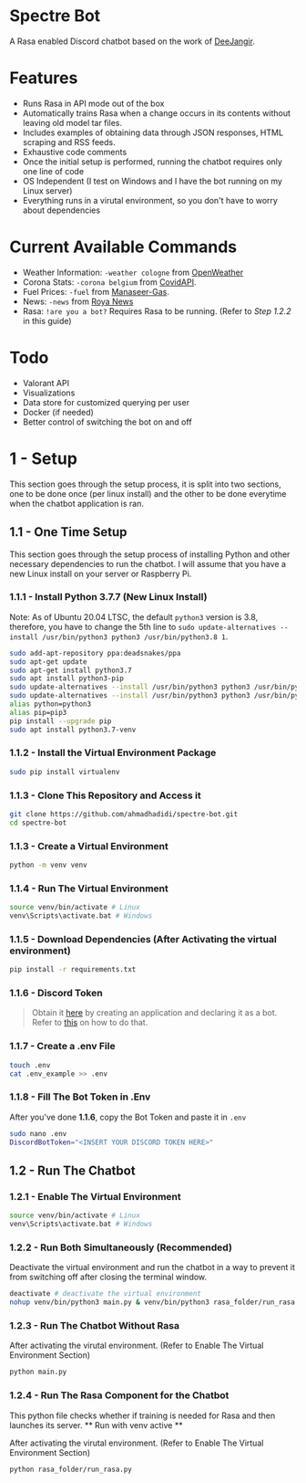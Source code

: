 # Spectre Bot
A Rasa enabled Discord chatbot based on the work of [DeeJangir](https://github.com/DeeJangir/DiscordBot).

# Features
* Runs Rasa in API mode out of the box
* Automatically trains Rasa when a change occurs in its contents without leaving old model tar files.
* Includes examples of obtaining data through JSON responses, HTML scraping and RSS feeds.
* Exhaustive code comments
* Once the initial setup is performed, running the chatbot requires only one line of code
* OS Independent (I test on Windows and I have the bot running on my Linux server)
* Everything runs in a virutal environment, so you don't have to worry about dependencies

# Current Available Commands
* Weather Information: `-weather cologne` from [OpenWeather](https://openweathermap.org/)
* Corona Stats: `-corona belgium` from [CovidAPI](http://covidapi.com/).
* Fuel Prices: `-fuel` from [Manaseer-Gas](http://mgc-gas.com).
* News: `-news` from [Roya News](https://royanews.tv/)
* Rasa: `!are you a bot?` Requires Rasa to be running. (Refer to _Step 1.2.2_ in this guide)

# Todo
* Valorant API
* Visualizations
* Data store for customized querying per user
* Docker (if needed)
* Better control of switching the bot on and off

# 1 - Setup
This section goes through the setup process, it is split into two sections, one to be done once (per linux install) and the other to be done everytime when the chatbot application is ran.
## 1.1 - One Time Setup
This section goes through the setup process of installing Python and other necessary dependencies to run the chatbot. I will assume
that you have a new Linux install on your server or Raspberry Pi.

### 1.1.1 - Install Python 3.7.7 (New Linux Install)
Note: As of Ubuntu 20.04 LTSC, the default `python3` version is 3.8, therefore, you have to change the 5th
line to `sudo update-alternatives --install /usr/bin/python3 python3 /usr/bin/python3.8 1`.
``` sh
sudo add-apt-repository ppa:deadsnakes/ppa
sudo apt-get update
sudo apt-get install python3.7
sudo apt install python3-pip
sudo update-alternatives --install /usr/bin/python3 python3 /usr/bin/python3.6 1  # Refer to the note above
sudo update-alternatives --install /usr/bin/python3 python3 /usr/bin/python3.7 2
alias python=python3
alias pip=pip3
pip install --upgrade pip
sudo apt install python3.7-venv
```

### 1.1.2 - Install the Virtual Environment Package
``` sh
sudo pip install virtualenv 
```

### 1.1.3 - Clone This Repository and Access it
``` sh
git clone https://github.com/ahmadhadidi/spectre-bot.git
cd spectre-bot
```

### 1.1.3 - Create a Virtual Environment
``` sh
python -m venv venv
```
### 1.1.4 - Run The Virtual Environment

``` sh
source venv/bin/activate # Linux
venv\Scripts\activate.bat # Windows
```

### 1.1.5 - Download Dependencies (After Activating the virtual environment)

``` sh
pip install -r requirements.txt
```

### 1.1.6 - Discord Token

> Obtain it [here](https://discord.com/developers/applications) by creating an application
> and declaring it as a bot. Refer to [this](https://discordpy.readthedocs.io/en/latest/discord.html) on how to do that.

### 1.1.7 - Create a .env File
``` sh
touch .env
cat .env_example >> .env
```

### 1.1.8 - Fill The Bot Token in .Env
After you've done **1.1.6**, copy the Bot Token and paste it in `.env`
``` sh
sudo nano .env
DiscordBotToken="<INSERT YOUR DISCORD TOKEN HERE>"
```

## 1.2 - Run The Chatbot
### 1.2.1 - Enable The Virtual Environment
``` sh
source venv/bin/activate # Linux
venv\Scripts\activate.bat # Windows
```

### 1.2.2 - Run Both Simultaneously (Recommended)
Deactivate the virtual environment and run the chatbot in a way to prevent it from switching off after closing the terminal window.
``` sh
deactivate # deactivate the virtual environment
nohup venv/bin/python3 main.py & venv/bin/python3 rasa_folder/run_rasa.py
```

### 1.2.3 - Run The Chatbot Without Rasa
After activating the virutal environment. (Refer to Enable The Virtual Environment Section)
``` sh
python main.py
```

### 1.2.4 - Run The Rasa Component for the Chatbot
This python file checks whether if training is needed for Rasa 
and then launches its server. ** Run with venv active **

After activating the virutal environment. (Refer to Enable The Virtual Environment Section)
``` sh
python rasa_folder/run_rasa.py
```

